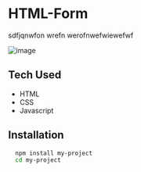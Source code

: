 # HTML-Form

sdfjqnwfon  wrefn  werofnwefwiewefwf 

![image](https://github.com/AkeelLashley/HTML-Form/assets/133791297/ce0407f7-ea41-4f77-9b39-9f5a71a2b78b)



## Tech Used

- HTML
- CSS
- Javascript

## Installation
```bash
  npm install my-project
  cd my-project
```
